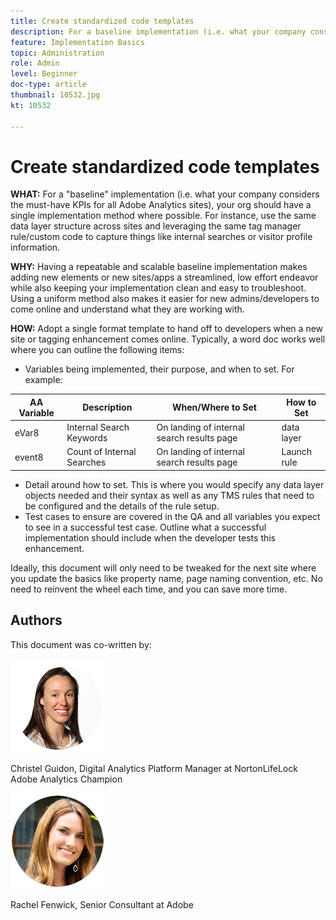 ```yaml
---
title: Create standardized code templates
description: For a baseline implementation (i.e. what your company considers the must-have KPIs for all Adobe Analytics sites), your org should have a single implementation method where possible. 
feature: Implementation Basics
topic: Administration
role: Admin
level: Beginner
doc-type: article
thumbnail: 10532.jpg
kt: 10532

---
```


# Create standardized code templates

**WHAT:** For a "baseline" implementation (i.e. what your company considers the must-have KPIs for all Adobe Analytics sites), your org should have a single implementation method where possible. For instance, use the same data layer structure across sites and leveraging the same tag manager rule/custom code to capture things like internal searches or visitor profile information.

**WHY:** Having a repeatable and scalable baseline implementation makes adding new elements or new sites/apps a streamlined, low effort endeavor while also keeping your implementation clean and easy to troubleshoot. Using a uniform method also makes it easier for new admins/developers to come online and understand what they are working with.

**HOW:** Adopt a single format template to hand off to developers when a new site or tagging enhancement comes online. Typically, a word doc works well where you can outline the following items: 

* Variables being implemented, their purpose, and when to set. For example:

| AA Variable | Description | When/Where to Set | How to Set |
|--- |--- |--- |--- |
| eVar8 | Internal Search Keywords | On landing of internal search results page | data layer |
| event8 | Count of Internal Searches | On landing of internal search results page | Launch rule |

* Detail around how to set. This is where you would specify any data layer objects needed and their syntax as well as any TMS rules that need to be configured and the details of the rule setup.
* Test cases to ensure are covered in the QA and all variables you expect to see in a successful test case. Outline what a successful implementation should include when the developer tests this enhancement.

Ideally, this document will only need to be tweaked for the next site where you update the basics like property name, page naming convention, etc. No need to reinvent the wheel each time, and you can save more time.

## Authors

This document was co-written by:

![Christel Guidon](assets/Christel-Headshot-150.png)

Christel Guidon, Digital Analytics Platform Manager at NortonLifeLock
Adobe Analytics Champion

![Rachel Fenwick](assets/Rachel-Fenwick-150.png)

Rachel Fenwick, Senior Consultant at Adobe
